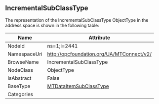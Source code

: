 <!-- objecttype -->
## IncrementalSubClassType
  
<!-- end of text -->
The representation of the IncrementalSubClassType ObjectType in the address space is shown in the following table:  

|Name|Attribute|
|---|---|
|NodeId|ns=1;i=2441|
|NamespaceUri|http://opcfoundation.org/UA/MTConnect/v2/|
|BrowseName|IncrementalSubClassType|
|NodeClass|ObjectType|
|IsAbstract|False|
|BaseType|[MTDataItemSubClassType](../../ObjectTypes/MTDataItemSubClassType/readme.md)|
|Categories||

